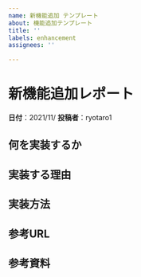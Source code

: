 ```yaml
---
name: 新機能追加 テンプレート
about: 機能追加テンプレート
title: ''
labels: enhancement
assignees: ''

---
```


# 新機能追加レポート

**日付**：2021/11/
**投稿者**：ryotaro1

## 何を実装するか




## 実装する理由



## 実装方法



## 参考URL


## 参考資料
